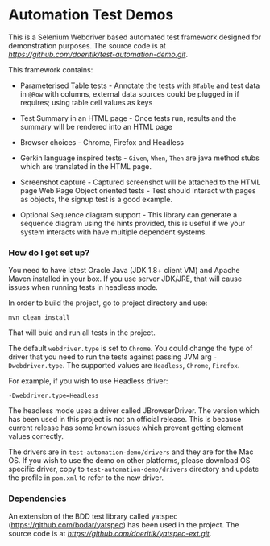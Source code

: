 # Automation Test Demos #

This is a Selenium Webdriver based automated test framework designed for demonstration purposes. The source code is at *https://github.com/doeritlk/test-automation-demo.git*. 

This framework contains:

* Parameterised Table tests - Annotate the tests with `@Table` and test data in `@Row` with columns, external data sources could be plugged in if requires; using table cell values as keys 

* Test Summary in an HTML page - Once tests run, results and the summary will be rendered into an HTML page

* Browser choices - Chrome, Firefox and Headless

* Gerkin language inspired tests - `Given`, `When`, `Then` are java method stubs which are translated in the HTML page.

* Screenshot capture - Captured screenshot will be attached to the HTML page
Web Page Object oriented tests - Test should interact with pages as objects, the signup test is a good example.

* Optional Sequence diagram support - This library can generate a sequence diagram using the hints provided, this is useful if we your system interacts with have multiple dependent systems. 


### How do I get set up? ###
You need to have latest Oracle Java (JDK 1.8+ client VM) and Apache Maven installed in your box. If you use server JDK/JRE, that will cause issues when running tests in headless mode.
 
 In order to build the project, go to project directory and use: 

    mvn clean install

That will buid and run all tests in the project. 

The default `webdriver.type` is set to `Chrome`. You could change the type of driver that you need to run the tests against passing JVM arg `-Dwebdriver.type`. The supported values are `Headless`, `Chrome`, `Firefox`.

For example, if you wish to use Headless driver:

`-Dwebdriver.type=Headless`

The headless mode uses a driver called JBrowserDriver. The version which has been used in this project is not an official release. This is because current release has some known issues which prevent getting element values correctly.

The drivers are in `test-automation-demo/drivers` and they are for the Mac OS. If you wish to use the demo on other platforms, please download OS specific driver, copy to  `test-automation-demo/drivers` directory and update the profile in `pom.xml` to refer to the new driver.

### Dependencies ###
An extension of the BDD test library called yatspec (https://github.com/bodar/yatspec)  has been used in the project. The source code is at *https://github.com/doeritlk/yatspec-ext.git*.
